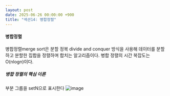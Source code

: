 ```yaml
---
layout: post
date: 2025-06-26 00:00:00 +900
title: "섹션14: 병합정렬"
---
```

#### 병합정렬
병합정렬merge sort은 분할 정복 divide and conquer 방식을 사용해 데이터를 분할하고 분할한 집합을 정렬하며 합치는 알고리즘이다. 
병합 정렬의 시간 복잡도는 O(nlogn)이다. 

##### 병합 정렬의 핵심 이론 
부분 그룹을 setN으로 표시한다
![image](https://github.com/user-attachments/assets/882fb87f-f7cb-4547-937a-cdab168c5233)

